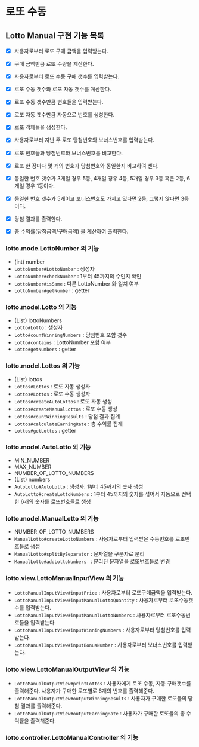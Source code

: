 # 로또 수동

## Lotto Manual 구현 기능 목록
- [x] 사용자로부터 로또 구매 금액을 입력받는다.
- [x] 구매 금액만큼 로또 수량을 계산한다.
- [x] 사용자로부터 로또 수동 구매 갯수를 입력받는다.
- [x] 로또 수동 갯수와 로또 자동 갯수를 계산한다.
- [x] 로또 수동 갯수만큼 번호들을 입력받는다.
- [x] 로또 자동 갯수만큼 자동으로 번호를 생성한다.
- [x] 로또 객체들을 생성한다.

- [x] 사용자로부터 지난 주 로또 당첨번호와 보너스번호를 입력받는다.
- [x] 로또 번호들과 당첨번호와 보너스번호를 비교한다.
- [x] 로또 한 장마다 몇 개의 번호가 당첨번호와 동일한지 비교하여 센다.
- [x] 동일한 번호 갯수가 3개일 경우 5등, 4개일 경우 4등, 5개일 경우 3등 혹은 2등, 6개일 경우 1등이다.
- [x] 동일한 번호 갯수가 5개이고 보너스번호도 가지고 있다면 2등, 그렇지 않다면 3등이다.
- [x] 당첨 결과를 출력한다.
- [x] 총 수익률(당첨금액/구매금액) 을 계산하여 출력한다.

### lotto.mode.LottoNumber 의 기능
- (int) number
- `LottoNumber#LottoNumber` : 생성자
- `LottoNumber#checkNumber` : 1부터 45까지의 수인지 확인
- `LottoNumber#isSame` : 다른 LottoNumber 와 일치 여부
- `LottoNumber#getNumber` : getter

### lotto.model.Lotto 의 기능
- (List<LottoNumber>) lottoNumbers
- `Lotto#Lotto` : 생성자
- `Lotto#countWinningNumbers` : 당첨번호 포함 갯수
- `Lotto#contains` : LottoNumber 포함 여부
- `Lotto#getNumbers` : getter

### lotto.model.Lottos 의 기능
- (List<Lotto>) lottos
- `Lottos#Lottos` : 로또 자동 생성자
- `Lottos#Lottos` : 로또 수동 생성자
- `Lottos#createAutoLottos` : 로또 자동 생성
- `Lottos#createManualLottos` : 로또 수동 생성
- `Lottos#countWinningResults` : 당첨 결과 집계
- `Lottos#calculateEarningRate` : 총 수익률 집계
- `Lottos#getLottos` : getter

### lotto.model.AutoLotto 의 기능
- MIN_NUMBER
- MAX_NUMBER
- NUMBER_OF_LOTTO_NUMBERS
- (List<Integer>) numbers
- `AutoLotto#AutoLotto` : 생성자. 1부터 45까지의 숫자 생성
- `AutoLotto#createLottoNumbers` : 1부터 45까지의 숫자를 섞어서 자동으로 선택한 6개의 숫자를 로또번호들로 생성 

### lotto.model.ManualLotto 의 기능
- NUMBER_OF_LOTTO_NUMBERS
- `ManualLotto#createLottoNumbers` : 사용자로부터 입력받은 수동번호를 로또번호들로 생성
- `ManualLotto#splitBySeparator` : 문자열을 구분자로 분리
- `ManualLotto#addLottoNumbers ` : 분리된 문자열을 로또번호들로 변경

### lotto.view.LottoManualInputView 의 기능
- `LottoManualInputView#inputPrice` : 사용자로부터 로또구매금액을 입력받는다.
- `LottoManualInputView#inputManualLottoQuantity` : 사용자로부터 로또수동갯수를 입력받는다.
- `LottoManualInputView#inputManualLottoNumbers` : 사용자로부터 로또수동번호들을 입력받는다.
- `LottoManualInputView#inputWinningNumbers` : 사용자로부터 당첨번호를 입력받는다.
- `LottoManualInputView#inputBonusNumber` : 사용자로부터 보너스번호를 입력받는다.

### lotto.view.LottoManualOutputView 의 기능
- `LottoManualOutputView#printLottos` : 사용자에게 로또 수동, 자동 구매갯수를 출력해준다. 사용자가 구매한 로또별로 6개의 번호를 출력해준다.
- `LottoManualOutputView#outputWinningResults` : 사용자가 구매한 로또들의 당첨 결과를 출력해준다.
- `LottoManualOutputView#outputEarningRate` : 사용자가 구매한 로또들의 총 수익률을 출력해준다.

### lotto.controller.LottoManualController 의 기능

